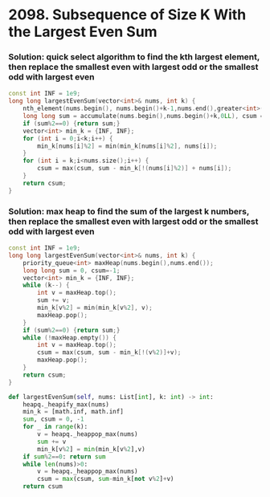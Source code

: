 # 2098. Subsequence of Size K With the Largest Even Sum


### Solution: quick select algorithm to find the kth largest element, then replace the smallest even with largest odd or the smallest odd with largest even

```c++
const int INF = 1e9;
long long largestEvenSum(vector<int>& nums, int k) {
    nth_element(nums.begin(), nums.begin()+k-1,nums.end(),greater<int>());
    long long sum = accumulate(nums.begin(),nums.begin()+k,0LL), csum = -1;
    if (sum%2==0) {return sum;}
    vector<int> min_k = {INF, INF};
    for (int i = 0;i<k;i++) {
        min_k[nums[i]%2] = min(min_k[nums[i]%2], nums[i]);
    }
    for (int i = k;i<nums.size();i++) {
        csum = max(csum, sum - min_k[!(nums[i]%2)] + nums[i]);
    }
    return csum;
}
```

### Solution: max heap to find the sum of the largest k numbers, then replace the smallest even with largest odd or the smallest odd with largest even


```c++
const int INF = 1e9;
long long largestEvenSum(vector<int>& nums, int k) {
    priority_queue<int> maxHeap(nums.begin(),nums.end());
    long long sum = 0, csum=-1;
    vector<int> min_k = {INF, INF};
    while (k--) {
        int v = maxHeap.top();
        sum += v;
        min_k[v%2] = min(min_k[v%2], v);
        maxHeap.pop();
    }
    if (sum%2==0) {return sum;}
    while (!maxHeap.empty()) {
        int v = maxHeap.top();
        csum = max(csum, sum - min_k[!(v%2)]+v);
        maxHeap.pop();
    }
    return csum;
}
```


```py
def largestEvenSum(self, nums: List[int], k: int) -> int:
    heapq._heapify_max(nums)
    min_k = [math.inf, math.inf]
    sum, csum = 0, -1
    for _ in range(k):
        v = heapq._heappop_max(nums)
        sum += v
        min_k[v%2] = min(min_k[v%2],v)
    if sum%2==0: return sum
    while len(nums)>0:
        v = heapq._heappop_max(nums)
        csum = max(csum, sum-min_k[not v%2]+v)
    return csum
```